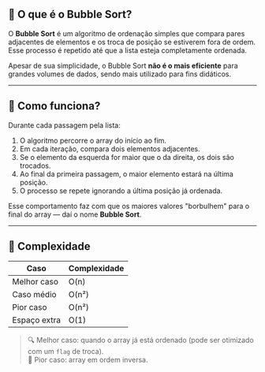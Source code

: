 ## 📌 O que é o Bubble Sort?

O **Bubble Sort** é um algoritmo de ordenação simples que compara pares adjacentes de elementos e os troca de posição se estiverem fora de ordem. Esse processo é repetido até que a lista esteja completamente ordenada.

Apesar de sua simplicidade, o Bubble Sort **não é o mais eficiente** para grandes volumes de dados, sendo mais utilizado para fins didáticos.

---

## 🔢 Como funciona?

Durante cada passagem pela lista:

1. O algoritmo percorre o array do início ao fim.
2. Em cada iteração, compara dois elementos adjacentes.
3. Se o elemento da esquerda for maior que o da direita, os dois são trocados.
4. Ao final da primeira passagem, o maior elemento estará na última posição.
5. O processo se repete ignorando a última posição já ordenada.

Esse comportamento faz com que os maiores valores "borbulhem" para o final do array — daí o nome **Bubble Sort**.

---

## 🧠 Complexidade

| Caso           | Complexidade |
|----------------|--------------|
| Melhor caso    | O(n)         |
| Caso médio     | O(n²)        |
| Pior caso      | O(n²)        |
| Espaço extra   | O(1)         |

> 🔍 Melhor caso: quando o array já está ordenado (pode ser otimizado com um `flag` de troca).  
> 🚫 Pior caso: array em ordem inversa.
